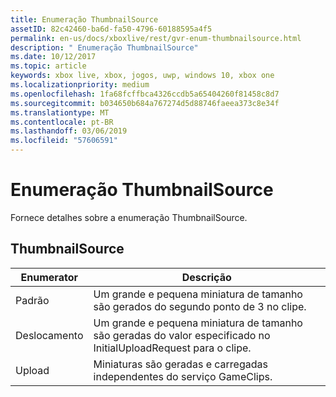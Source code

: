 ```yaml
---
title: Enumeração ThumbnailSource
assetID: 82c42460-ba6d-fa50-4796-60188595a4f5
permalink: en-us/docs/xboxlive/rest/gvr-enum-thumbnailsource.html
description: " Enumeração ThumbnailSource"
ms.date: 10/12/2017
ms.topic: article
keywords: xbox live, xbox, jogos, uwp, windows 10, xbox one
ms.localizationpriority: medium
ms.openlocfilehash: 1fa68fcffbca4326ccdb5a65404260f81458c8d7
ms.sourcegitcommit: b034650b684a767274d5d88746faeea373c8e34f
ms.translationtype: MT
ms.contentlocale: pt-BR
ms.lasthandoff: 03/06/2019
ms.locfileid: "57606591"
---
```

# <a name="thumbnailsource-enumeration"></a>Enumeração ThumbnailSource
Fornece detalhes sobre a enumeração ThumbnailSource. 
<a id="ID4ER"></a>

 
## <a name="thumbnailsource"></a>ThumbnailSource
 
| <b>Enumerator</b>| <b>Descrição</b>| 
| --- | --- | 
| Padrão| Um grande e pequena miniatura de tamanho são gerados do segundo ponto de 3 no clipe.| 
| Deslocamento| Um grande e pequena miniatura de tamanho são geradas do valor especificado no InitialUploadRequest para o clipe.| 
| Upload| Miniaturas são geradas e carregadas independentes do serviço GameClips.| 
  